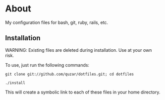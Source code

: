 # About

My configuration files for bash, git, ruby, rails, etc.

## Installation

WARNING: Existing files are deleted during installation. Use at your own risk.

To use, just run the following commands:

    git clone git://github.com/quzar/dotfiles.git; cd dotfiles

    ./install

This will create a symbolic link to each of these files in your home directory.

